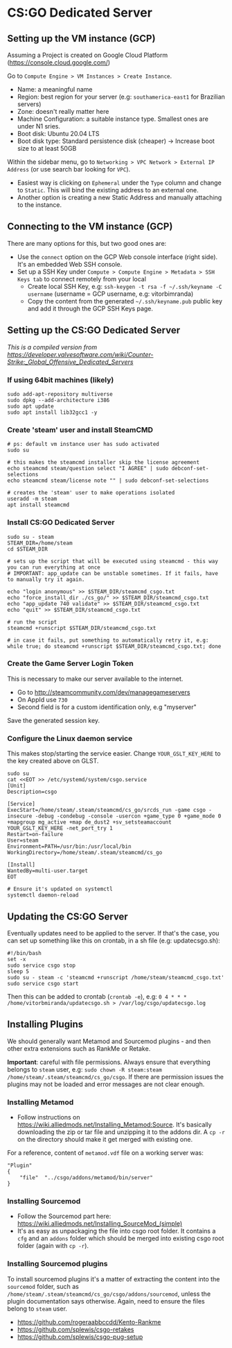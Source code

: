 # CS:GO Dedicated Server

## Setting up the VM instance (GCP)

Assuming a Project is created on Google Cloud Platform (https://console.cloud.google.com/)

Go to `Compute Engine > VM Instances > Create Instance`.

* Name: a meaningful name
* Region: best region for your server (e.g: `southamerica-east1` for Brazilian servers)
* Zone: doesn't really matter here
* Machine Configuration: a suitable instance type. Smallest ones are under N1 sries.
* Boot disk: Ubuntu 20.04 LTS
* Boot disk type: Standard persistence disk (cheaper) -> Increase boot size to at least 50GB

Within the sidebar menu, go to `Networking > VPC Network > External IP Address` (or use search bar looking for `VPC`).

* Easiest way is clicking on `Ephemeral` under the `Type` column and change to `Static`. This will bind the existing address to an external one.
* Another option is creating a new Static Address and manually attaching to the instance.


## Connecting to the VM instance (GCP)

There are many options for this, but two good ones are:
* Use the `connect` option on the GCP Web console interface (right side). It's an embedded Web SSH console.
* Set up a SSH Key under `Compute > Compute Engine > Metadata > SSH Keys tab` to connect remotely from your local
    * Create local SSH Key, e.g: `ssh-keygen -t rsa -f ~/.ssh/keyname -C username` (username = GCP username, e.g: vitorbimranda)
    * Copy the content from the generated `~/.ssh/keyname.pub` public key and add it through the GCP SSH Keys page.


## Setting up the CS:GO Dedicated Server 

*This is a compiled version from https://developer.valvesoftware.com/wiki/Counter-Strike:_Global_Offensive_Dedicated_Servers*

### If using 64bit machines (likely)

```
sudo add-apt-repository multiverse
sudo dpkg --add-architecture i386
sudo apt update
sudo apt install lib32gcc1 -y
```

### Create 'steam' user and install SteamCMD

```
# ps: default vm instance user has sudo activated
sudo su

# this makes the steamcmd installer skip the license agreement
echo steamcmd steam/question select "I AGREE" | sudo debconf-set-selections
echo steamcmd steam/license note "" | sudo debconf-set-selections

# creates the 'steam' user to make operations isolated
useradd -m steam
apt install steamcmd
```

### Install CS:GO Dedicated Server


```
sudo su - steam
STEAM_DIR=/home/steam
cd $STEAM_DIR

# sets up the script that will be executed using steamcmd - this way you can run everything at once
# IMPORTANT: app_update can be unstable sometimes. If it fails, have to manually try it again.

echo "login anonymous" >> $STEAM_DIR/steamcmd_csgo.txt
echo "force_install_dir ./cs_go/" >> $STEAM_DIR/steamcmd_csgo.txt
echo "app_update 740 validate" >> $STEAM_DIR/steamcmd_csgo.txt
echo "quit" >> $STEAM_DIR/steamcmd_csgo.txt

# run the script
steamcmd +runscript $STEAM_DIR/steamcmd_csgo.txt

# in case it fails, put something to automatically retry it, e.g:
while true; do steamcmd +runscript $STEAM_DIR/steamcmd_csgo.txt; done

```

### Create the Game Server Login Token
This is necessary to make our server available to the internet. 

- Go to http://steamcommunity.com/dev/managegameservers
- On AppId use `730`
- Second field is for a custom identification only, e.g "myserver"

Save the generated session key.

### Configure the Linux daemon service

This makes stop/starting the service easier. Change `YOUR_GSLT_KEY_HERE` to the key created above on GLST.

```
sudo su
cat <<EOT >> /etc/systemd/system/csgo.service
[Unit]
Description=csgo

[Service]
ExecStart=/home/steam/.steam/steamcmd/cs_go/srcds_run -game csgo -insecure -debug -condebug -console -usercon +game_type 0 +game_mode 0 +mapgroup mg_active +map de_dust2 +sv_setsteamaccount YOUR_GSLT_KEY_HERE -net_port_try 1
Restart=on-failure
User=steam
Environment=PATH=/usr/bin:/usr/local/bin
WorkingDirectory=/home/steam/.steam/steamcmd/cs_go

[Install]
WantedBy=multi-user.target
EOT

# Ensure it's updated on systemctl
systemctl daemon-reload
```

## Updating the CS:GO Server

Eventually updates need to be applied to the server. If that's the case, you can set up something like this on crontab, in a sh file (e.g: updatecsgo.sh):

```
#!/bin/bash
set -x
sudo service csgo stop
sleep 5
sudo su - steam -c 'steamcmd +runscript /home/steam/steamcmd_csgo.txt'
sudo service csgo start
```

Then this can be added to crontab (`crontab -e`), e.g: `0 4 * * * /home/vitorbmiranda/updatecsgo.sh > /var/log/csgo/updatecsgo.log`

## Installing Plugins

We should generally want Metamod and Sourcemod plugins - and then other extra extensions such as RankMe or Retake.

**Important**: careful with file permissions. Always ensure that everything belongs to `steam` user, e.g: `sudo chown -R steam:steam /home/steam/.steam/steamcmd/cs_go/csgo`. If there are permission issues the plugins may not be loaded and error messages are not clear enough.

### Installing Metamod

* Follow instructions on https://wiki.alliedmods.net/Installing_Metamod:Source. It's basically downloading the zip or tar file and unzipping it to the addons dir. A `cp -r` on the directory should make it get merged with existing one. 

For a reference, content of `metamod.vdf` file on a working server was:

```
"Plugin"
{
	"file"	"../csgo/addons/metamod/bin/server"
}
```

### Installing Sourcemod

* Follow the Sourcemod part here: https://wiki.alliedmods.net/Installing_SourceMod_(simple)
* It's as easy as unpackaging the file into csgo root folder. It contains a `cfg` and an `addons` folder which should be merged into existing csgo root folder (again with `cp -r`). 

### Installing Sourcemod plugins

To install sourcemod plugins it's a matter of extracting the content into the `sourcemod` folder, such as `/home/steam/.steam/steamcmd/cs_go/csgo/addons/sourcemod`, unless the plugin documentation says otherwise. Again, need to ensure the files belong to `steam` user.

* https://github.com/rogeraabbccdd/Kento-Rankme
* https://github.com/splewis/csgo-retakes
* https://github.com/splewis/csgo-pug-setup
